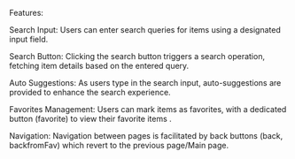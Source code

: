 Features:

Search Input: Users can enter search queries for items using a designated input field.

Search Button: Clicking the search button  triggers a search operation, fetching item details based on the entered query.

Auto Suggestions: As users type in the search input, auto-suggestions  are provided to enhance the search experience.

Favorites Management: Users can mark items as favorites, with a dedicated button (favorite) to view their favorite items .

Navigation: Navigation between pages is facilitated by back buttons (back, backfromFav) which revert to the previous page/Main page.
